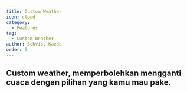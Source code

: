 ```yaml
---
title: Custom Weather
icon: cloud
category:
  - Features
tag:
  - Custom Weather
author: Schvis, Kaede
order: 5
---
```


## Custom weather, memperbolehkan mengganti cuaca dengan pilihan yang kamu mau pake.
